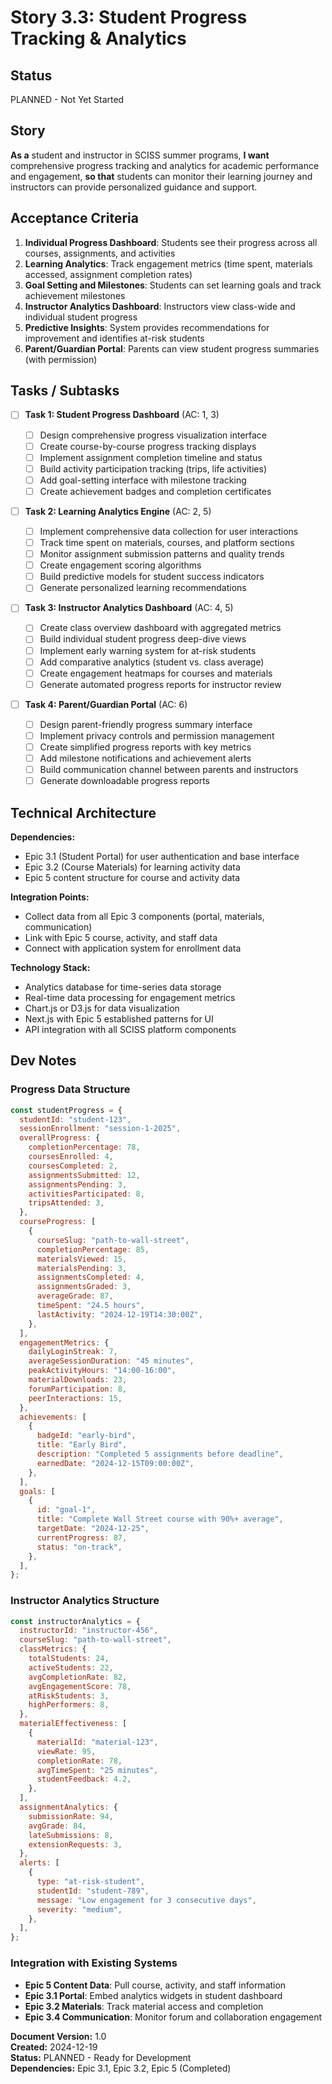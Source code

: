 # Story 3.3: Student Progress Tracking & Analytics

## Status

PLANNED - Not Yet Started

## Story

**As a** student and instructor in SCISS summer programs,
**I want** comprehensive progress tracking and analytics for academic performance and engagement,
**so that** students can monitor their learning journey and instructors can provide personalized guidance and support.

## Acceptance Criteria

1. **Individual Progress Dashboard**: Students see their progress across all courses, assignments, and activities
2. **Learning Analytics**: Track engagement metrics (time spent, materials accessed, assignment completion rates)
3. **Goal Setting and Milestones**: Students can set learning goals and track achievement milestones
4. **Instructor Analytics Dashboard**: Instructors view class-wide and individual student progress
5. **Predictive Insights**: System provides recommendations for improvement and identifies at-risk students
6. **Parent/Guardian Portal**: Parents can view student progress summaries (with permission)

## Tasks / Subtasks

- [ ] **Task 1: Student Progress Dashboard** (AC: 1, 3)

  - [ ] Design comprehensive progress visualization interface
  - [ ] Create course-by-course progress tracking displays
  - [ ] Implement assignment completion timeline and status
  - [ ] Build activity participation tracking (trips, life activities)
  - [ ] Add goal-setting interface with milestone tracking
  - [ ] Create achievement badges and completion certificates

- [ ] **Task 2: Learning Analytics Engine** (AC: 2, 5)

  - [ ] Implement comprehensive data collection for user interactions
  - [ ] Track time spent on materials, courses, and platform sections
  - [ ] Monitor assignment submission patterns and quality trends
  - [ ] Create engagement scoring algorithms
  - [ ] Build predictive models for student success indicators
  - [ ] Generate personalized learning recommendations

- [ ] **Task 3: Instructor Analytics Dashboard** (AC: 4, 5)

  - [ ] Create class overview dashboard with aggregated metrics
  - [ ] Build individual student progress deep-dive views
  - [ ] Implement early warning system for at-risk students
  - [ ] Add comparative analytics (student vs. class average)
  - [ ] Create engagement heatmaps for courses and materials
  - [ ] Generate automated progress reports for instructor review

- [ ] **Task 4: Parent/Guardian Portal** (AC: 6)
  - [ ] Design parent-friendly progress summary interface
  - [ ] Implement privacy controls and permission management
  - [ ] Create simplified progress reports with key metrics
  - [ ] Add milestone notifications and achievement alerts
  - [ ] Build communication channel between parents and instructors
  - [ ] Generate downloadable progress reports

## Technical Architecture

**Dependencies:**

- Epic 3.1 (Student Portal) for user authentication and base interface
- Epic 3.2 (Course Materials) for learning activity data
- Epic 5 content structure for course and activity data

**Integration Points:**

- Collect data from all Epic 3 components (portal, materials, communication)
- Link with Epic 5 course, activity, and staff data
- Connect with application system for enrollment data

**Technology Stack:**

- Analytics database for time-series data storage
- Real-time data processing for engagement metrics
- Chart.js or D3.js for data visualization
- Next.js with Epic 5 established patterns for UI
- API integration with all SCISS platform components

## Dev Notes

### Progress Data Structure

```javascript
const studentProgress = {
  studentId: "student-123",
  sessionEnrollment: "session-1-2025",
  overallProgress: {
    completionPercentage: 78,
    coursesEnrolled: 4,
    coursesCompleted: 2,
    assignmentsSubmitted: 12,
    assignmentsPending: 3,
    activitiesParticipated: 8,
    tripsAttended: 3,
  },
  courseProgress: [
    {
      courseSlug: "path-to-wall-street",
      completionPercentage: 85,
      materialsViewed: 15,
      materialsPending: 3,
      assignmentsCompleted: 4,
      assignmentsGraded: 3,
      averageGrade: 87,
      timeSpent: "24.5 hours",
      lastActivity: "2024-12-19T14:30:00Z",
    },
  ],
  engagementMetrics: {
    dailyLoginStreak: 7,
    averageSessionDuration: "45 minutes",
    peakActivityHours: "14:00-16:00",
    materialDownloads: 23,
    forumParticipation: 8,
    peerInteractions: 15,
  },
  achievements: [
    {
      badgeId: "early-bird",
      title: "Early Bird",
      description: "Completed 5 assignments before deadline",
      earnedDate: "2024-12-15T09:00:00Z",
    },
  ],
  goals: [
    {
      id: "goal-1",
      title: "Complete Wall Street course with 90%+ average",
      targetDate: "2024-12-25",
      currentProgress: 87,
      status: "on-track",
    },
  ],
};
```

### Instructor Analytics Structure

```javascript
const instructorAnalytics = {
  instructorId: "instructor-456",
  courseSlug: "path-to-wall-street",
  classMetrics: {
    totalStudents: 24,
    activeStudents: 22,
    avgCompletionRate: 82,
    avgEngagementScore: 78,
    atRiskStudents: 3,
    highPerformers: 8,
  },
  materialEffectiveness: [
    {
      materialId: "material-123",
      viewRate: 95,
      completionRate: 78,
      avgTimeSpent: "25 minutes",
      studentFeedback: 4.2,
    },
  ],
  assignmentAnalytics: {
    submissionRate: 94,
    avgGrade: 84,
    lateSubmissions: 8,
    extensionRequests: 3,
  },
  alerts: [
    {
      type: "at-risk-student",
      studentId: "student-789",
      message: "Low engagement for 3 consecutive days",
      severity: "medium",
    },
  ],
};
```

### Integration with Existing Systems

- **Epic 5 Content Data**: Pull course, activity, and staff information
- **Epic 3.1 Portal**: Embed analytics widgets in student dashboard
- **Epic 3.2 Materials**: Track material access and completion
- **Epic 3.4 Communication**: Monitor forum and collaboration engagement

**Document Version:** 1.0  
**Created:** 2024-12-19  
**Status:** PLANNED - Ready for Development  
**Dependencies:** Epic 3.1, Epic 3.2, Epic 5 (Completed)

